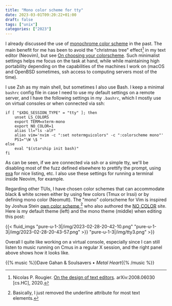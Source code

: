 ```yaml
---
title: "Mono color scheme for tty"
date: 2023-03-01T09:20:22+01:00
draft: false
tags: ["unix"]
categories: ["2023"]
---
```


I already discussed the use of [monochrome color scheme](post/monochrome-color-scheme/) in the past. The main benefit for me has been to avoid the "christmas tree" effect[^1] in my text editor (Neovim), but see [On choosing your colorscheme](/post/on-color-scheme/). Such minimalist settings helps me focus on the task at hand, while while maintaining high portability depending on the capabilities of the machines I work on (macOS and OpenBSD sometimes, ssh access to computing servers most of the time).

I use Zsh as my main shell, but sometimes I also use Bash. I keep a minimal `bashrc` config file in case I need to use my default settings on a remote server, and I have the following settings in my `.bashrc`, which I mostly use on virtual consoles or when connected via ssh:

```shell
if [ "$XDG_SESSION_TYPE" = "tty" ]; then
	unset LS_COLORS
	export TERM=xterm-mono
	export NO_COLOR=1
	alias ll="ls -alF"
	alias vim='nvim -c ":set notermguicolors" -c ":colorscheme mono"'
	PS1="\W \$ "
else
	eval "$(starship init bash)"
fi
```

As can be seen, if we are connected via ssh or a simple tty, we'll be disabling most of the fuzz defined elsewhere to prettify the prompt, using [exa](https://the.exa.website/) for nice listing, etc. I also use these settings for running a terminal inside Neovim, for example.

Regarding other TUIs, I have chosen color schemes that can accommodate black & white screen either by using few colors (Tmux or Irssi) or by defining mono color (Neomutt). The "mono" colorscheme for Vim is inspired by Joshua Stein [own color scheme](https://github.com/jcs/dotfiles/blob/master/.vim/colors/jcs.vim),[^2] who also authored the [NO_COLOR](https://no-color.org/) site. Here is my default theme (left) and the mono theme (middle) when editing this post:

{{< fluid_imgs
"pure-u-1-3|/img/2023-02-28-20-42-10.png"
"pure-u-1-3|/img/2023-02-28-20-43-57.png" >}}
"pure-u-1-3|/img/tty3.png" >}}

Overall I quite like working on a virtual console, especially since I can still listen to music running on Cmus in a regular X session, and the right panel above shows how it looks like.

{{% music %}}Dave Gahan & Soulsavers • _Metal Heart_{{% /music %}}

[^1]: Nicolas P. Rougier. [On the design of text editors](https://arxiv.org/abs/2008.06030). arXiv:2008.06030 [cs.HC], 2020.
[^2]: Basically, I just removed the underline attribute for most text elements.
